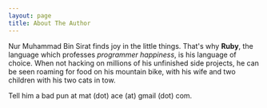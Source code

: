 ```yaml
---
layout: page
title: About The Author
---
```


Nur Muhammad Bin Sirat finds joy in the little things. That's why **Ruby**, the language which professes *programmer happiness*, is his language of choice. When not hacking on millions of his unfinished side projects, he can be seen roaming for food on his mountain bike, with his wife and two children with his two cats in tow.

Tell him a bad pun at mat (dot) ace (at) gmail (dot) com.
